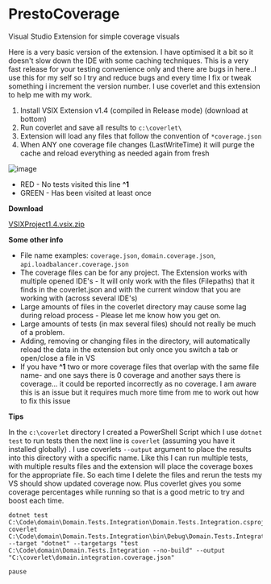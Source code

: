 # PrestoCoverage
Visual Studio Extension for simple coverage visuals

Here is a very basic version of the extension. I have optimised it a bit so it doesn't slow down the IDE with some caching techniques. This is a very fast release for your testing convenience only and there are bugs in here..I use this for my self so I try and reduce bugs and every time I fix or tweak something i increment the version number. I use coverlet and this extension to help me with my work.

1. Install VSIX Extension v1.4 (compiled in Release mode) (download at bottom)
1. Run coverlet and save all results to `c:\coverlet\`
1. Extension will load any files that follow the convention of `*coverage.json`
1. When ANY one coverage file changes (LastWriteTime) it will purge the cache and reload everything as needed again from fresh

![image](https://user-images.githubusercontent.com/1249683/46355804-6e512200-c659-11e8-862b-205401d8b555.png)

* RED - No tests visited this line **^1**
* GREEN - Has been visited at least once

**Download**

[VSIXProject1.4.vsix.zip](https://github.com/tonerdo/coverlet/files/2438341/VSIXProject1.4.vsix.zip)

**Some other info** 

  * File name examples: `coverage.json`, `domain.coverage.json`, `api.loadbalancer.coverage.json`
  * The coverage files can be for any project. The Extension works with multiple opened IDE's - It will only work with the files (Filepaths) that it finds in the coverlet.json and with the current window that you are working with (across several IDE's)
 * Large amounts of files in the coverlet directory may cause some lag during reload process - Please let me know how you get on. 
* Large amounts of tests (in max several files) should not really be much of a problem.
* Adding, removing or changing files in the directory, will automatically reload the data in the extension but only once you switch a tab or open/close a file in VS
* If you have **^1** two or more coverage files that overlap with the same file name- and one says there is 0 coverage and another says there is coverage... it could be reported incorrectly as no coverage. I am aware this is an issue but it requires much more time from me to work out how to fix this issue

**Tips**

In the `c:\coverlet` directory I created a PowerShell Script which I use `dotnet test` to run tests then the next line is `coverlet` (assuming you have it installed globally) . I use coverlets `--output` argument to place the results into this directory with a specific name. Like this I can run multiple tests, with multiple results files and the extension will place the coverage boxes for the appropriate file. So each time I delete the files and rerun the tests my VS should show updated coverage now. Plus coverlet gives you some coverage percentages while running so that is a good metric to try and boost each time.

```
dotnet test C:\Code\domain\Domain.Tests.Integration\Domain.Tests.Integration.csproj
coverlet  C:\Code\domain\Domain.Tests.Integration\bin\Debug\Domain.Tests.Integration.dll --target "dotnet" --targetargs "test C:\Code\domain\Domain.Tests.Integration --no-build" --output "C:\coverlet\domain.integration.coverage.json"

pause
```
